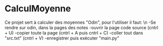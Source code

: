 # CalculMoyenne
Ce projet sert à calculer des moyennes "Odin", pour l'utiliser il faut: \n
-Se rendre sur odin, dans la pages des notes
-ouvrir la page code source (cntrl + U)
-copier toute la page (cntrl + A puis cntrl + C)
-coller tout dans "src.txt" (cntrl + V)
-enregistrer puis exécuter "main.py"
